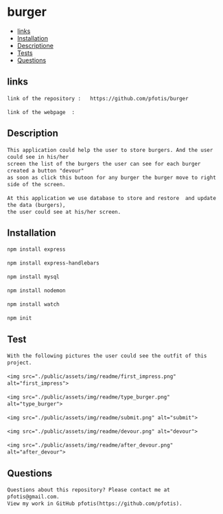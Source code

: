 # burger

* [links](#links)
* [Installation](#installation)
* [ Descriptione](#description)
* [Tests](#tests)
* [Questions](#questions)


## links

    link of the repository :   https://github.com/pfotis/burger

    link of the webpage  :  


## Description

    This application could help the user to store burgers. And the user could see in his/her
    screen the list of the burgers the user can see for each burger created a button "devour"
    as soon as click this butoon for any burger the burger move to right side of the screen.

    At this application we use database to store and restore  and update the data (burgers),
    the user could see at his/her screen.

## Installation

    npm install express

    npm install express-handlebars

    npm install mysql

    npm install nodemon

    npm install watch

    npm init

## Test

    With the following pictures the user could see the outfit of this project.

    <img src="./public/assets/img/readme/first_impress.png" alt="first_impress">

    <img src="./public/assets/img/readme/type_burger.png" alt="type_burger">

    <img src="./public/assets/img/readme/submit.png" alt="submit">

    <img src="./public/assets/img/readme/devour.png" alt="devour">

    <img src="./public/assets/img/readme/after_devour.png" alt="after_devour">


## Questions

    Questions about this repository? Please contact me at pfotis@gmail.com.
    View my work in GitHub pfotis(https://github.com/pfotis).